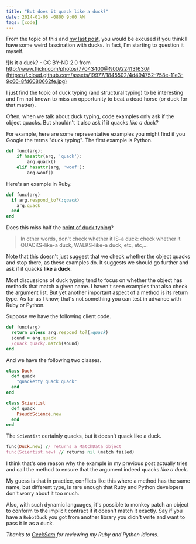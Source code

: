 ```yaml
---
title: "But does it quack like a duck?"
date: 2014-01-06 -0800 9:00 AM
tags: [code]
---
```


From the topic of this and [my last post](https://haacked.com/archive/2014/01/04/duck-typing/), you would be excused if you think I have some weird fascination with ducks. In fact, I'm starting to question it myself.

![Is it a duck? - CC BY-ND 2.0 from http://www.flickr.com/photos/77043400@N00/224131630/](https://f.cloud.github.com/assets/19977/1845502/4d494752-758e-11e3-9c66-8fd6080662fe.jpg)

I just find the topic of duck typing (and structural typing) to be interesting and I'm not known to miss an opportunity to beat a dead horse (or duck for that matter).

Often, when we talk about duck typing, code examples only ask if the object quacks. But shouldn't it also ask if it quacks _like a duck_?

For example, here are some representative examples you might find if you Google the terms "duck typing". The first example is Python.

```python
def func(arg):
    if hasattr(arg, 'quack'):
        arg.quack()
    elif hasattr(arg, 'woof'):
        arg.woof()
```

Here's an example in Ruby.

```ruby
def func(arg)
  if arg.respond_to?(:quack)
    arg.quack
  end
end
```

Does this miss half the [point of duck typing](https://groups.google.com/forum/?hl=en#!msg/comp.lang.python/CCs2oJdyuzc/NYjla5HKMOIJ)?

> In other words, don't check whether it IS-a duck: check whether it QUACKS-like-a duck, WALKS-like-a duck, etc, etc,...

Note that this doesn't just suggest that we check whether the object quacks and stop there, as these examples do. It suggests we should go further and ask if it quacks __like a duck__.

Most discussions of duck typing tend to focus on whether the object has methods that match a given name. I haven't seen examples that also check the argument list. But yet another important aspect of a method is its return type. As far as I know, that's not something you can test in advance with Ruby or Python.

Suppose we have the following client code.

```ruby
def func(arg)
  return unless arg.respond_to?(:quack)
  sound = arg.quack
  /quack quack/.match(sound)
end
```

And we have the following two classes.

```ruby
class Duck
  def quack
    "quacketty quack quack"
  end
end

class Scientist
  def quack
    PseudoScience.new
  end
end
```

The `Scientist` certainly quacks, but it doesn't quack like a duck.

```ruby
func(Duck.new) // returns a MatchData object
func(Scientist.new) // returns nil (match failed)
```

I think that's one reason why the example in my previous post actually tries and call the method to ensure that the argument indeed quacks _like a duck_.

My guess is that in practice, conflicts like this where a method has the same name, but different type, is rare enough that Ruby and Python developers don't worry about it too much.

Also, with such dynamic languages, it's possible to monkey patch an object to conform to the implicit contract if it doesn't match it exactly. Say if you have a `RobotDuck` you got from another library you didn't write and want to pass it in as a duck.

_Thanks to [GeekSam](https://github.com/geeksam) for reviewing my Ruby and Python idioms_.